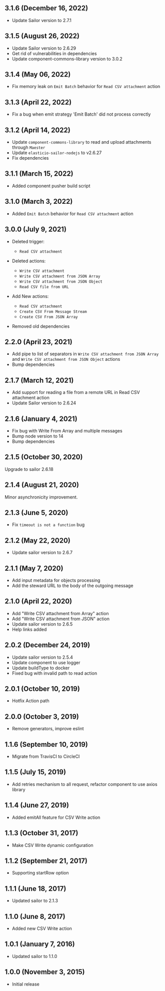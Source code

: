 ## 3.1.6 (December 16, 2022)

* Update Sailor version to 2.7.1

## 3.1.5 (August 26, 2022)

* Update Sailor version to 2.6.29
* Get rid of vulnerabilities in dependencies
* Update component-commons-library version to 3.0.2

## 3.1.4 (May 06, 2022)
* Fix memory leak on `Emit Batch` behavior for `Read CSV attachment` action

## 3.1.3 (April 22, 2022)
* Fix a bug when emit strategy 'Emit Batch' did not process correctly

## 3.1.2 (April 14, 2022)
* Update `component-commons-library` to read and upload attachments through `Maester`
* Update `elasticio-sailor-nodejs` to v2.6.27
* Fix dependencies

## 3.1.1 (March 15, 2022)
* Added component pusher build script

## 3.1.0 (March 3, 2022)
* Added `Emit Batch` behavior for `Read CSV attachment` action

## 3.0.0 (July 9, 2021)
* Deleted trigger:  
  - `Read CSV attachment`
* Deleted actions:
  - `Write CSV attachment`
  - `Write CSV attachment from JSON Array`
  - `Write CSV attachment from JSON Object`
  - `Read CSV file from URL`

* Add New actions:
  - `Read CSV attachment`
  - `Create CSV From Message Stream`
  - `Create CSV From JSON Array`

* Removed old dependencies

## 2.2.0 (April 23, 2021)
* Add pipe to list of separators in `Write CSV attachment from JSON Array` and `Write CSV attachment from JSON Object` actions 
* Bump dependencies

## 2.1.7 (March 12, 2021)

* Add support for reading a file from a remote URL in Read CSV attachment action
* Update Sailor version to 2.6.24

## 2.1.6 (January 4, 2021)

* Fix bug with Write From Array and multiple messages
* Bump node version to 14
* Bump dependencies

## 2.1.5 (October 30, 2020)

Upgrade to sailor 2.6.18

## 2.1.4 (August 21, 2020)

Minor asynchronicity improvement.

## 2.1.3 (June 5, 2020)

* Fix `timeout is not a function` bug

## 2.1.2 (May 22, 2020)

* Update sailor version to 2.6.7

## 2.1.1 (May 7, 2020)

* Add input metadata for objects processing
* Add the steward URL to the body of the outgoing message

## 2.1.0 (April 22, 2020)

* Add "Write CSV attachment from Array" action
* Add "Write CSV attachment from JSON" action
* Update sailor version to 2.6.5
* Help links added

## 2.0.2 (December 24, 2019)

* Update sailor version to 2.5.4
* Update component to use logger
* Update buildType to docker
* Fixed bug with invalid path to read action

## 2.0.1 (October 10, 2019)

* Hotfix Action path

## 2.0.0 (October 3, 2019)

* Remove generators, improve eslint

## 1.1.6 (September 10, 2019)

* Migrate from TravisCI to CircleCI

## 1.1.5 (July 15, 2019)

* Add retries mechanism to all request, refactor component to use axios library

## 1.1.4 (June 27, 2019)

* Added emitAll feature for CSV Write action

## 1.1.3 (October 31, 2017)

* Make CSV Write dynamic configuration

## 1.1.2 (September 21, 2017)

* Supporting startRow option

## 1.1.1 (June 18, 2017)

* Updated sailor to 2.1.3

## 1.1.0 (June 8, 2017)

* Added new CSV Write action

## 1.0.1 (January 7, 2016)

* Updated sailor to 1.1.0

## 1.0.0 (November 3, 2015)

* Initial release
